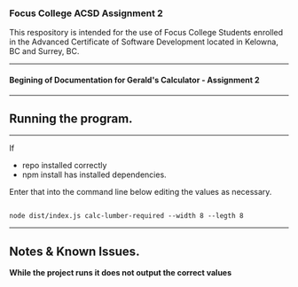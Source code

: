 ### Focus College ACSD Assignment 2

This respository is intended for the use of Focus College Students enrolled in the 
Advanced Certificate of Software Development located in Kelowna, BC and Surrey, BC.


---

#### Begining of Documentation for Gerald's Calculator - Assignment 2

------
## Running the program.
----
If
* repo installed correctly
* npm install has installed dependencies.

Enter that into the command line below editing the values as necessary.

~~~~~

node dist/index.js calc-lumber-required --width 8 --legth 8

~~~~~

-----

## Notes & Known Issues.

**While the project runs it does not output the correct values**